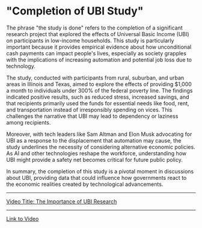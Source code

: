 # "Completion of UBI Study"

The phrase "the study is done" refers to the completion of a significant research project that explored the effects of Universal Basic Income (UBI) on participants in low-income households. This study is particularly important because it provides empirical evidence about how unconditional cash payments can impact people's lives, especially as society grapples with the implications of increasing automation and potential job loss due to technology.

The study, conducted with participants from rural, suburban, and urban areas in Illinois and Texas, aimed to explore the effects of providing $1,000 a month to individuals under 300% of the federal poverty line. The findings indicated positive results, such as reduced stress, increased savings, and that recipients primarily used the funds for essential needs like food, rent, and transportation instead of irresponsibly spending on vices. This challenges the narrative that UBI may lead to dependency or laziness among recipients.

Moreover, with tech leaders like Sam Altman and Elon Musk advocating for UBI as a response to the displacement that automation may cause, the study underlines the necessity of considering alternative economic policies. As AI and other technologies reshape the workforce, understanding how UBI might provide a safety net becomes critical for future public policy. 

In summary, the completion of this study is a pivotal moment in discussions about UBI, providing data that could influence how governments react to the economic realities created by technological advancements.

---

[Video Title: The Importance of UBI Research](https://www.youtube.com/watch?v=yourvideolink)

---

[Link to Video](https://youtu.be/ZDFvHemfaXY?si=PetSRPfoaMI3I_af)